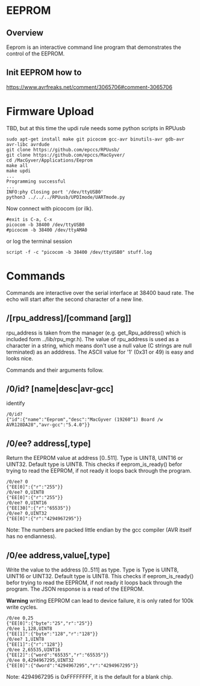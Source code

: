 # EEPROM

## Overview

Eeprom is an interactive command line program that demonstrates the control of the EEPROM.


## Init EEPROM how to

https://www.avrfreaks.net/comment/3065706#comment-3065706


# Firmware Upload

TBD, but at this time the updi rule needs some python scripts in RPUusb

``` 
sudo apt-get install make git picocom gcc-avr binutils-avr gdb-avr avr-libc avrdude
git clone https://github.com/epccs/RPUusb/
git clone https://github.com/epccs/MacGyver/
cd /MacGyver/Applications/Eeprom
make all
make updi
...
Programming successful
...
INFO:phy Closing port '/dev/ttyUSB0'
python3 ../../../RPUusb/UPDImode/UARTmode.py
``` 

Now connect with picocom (or ilk).


``` 
#exit is C-a, C-x
picocom -b 38400 /dev/ttyUSB0
#picocom -b 38400 /dev/ttyAMA0
``` 

or log the terminal session

``` 
script -f -c "picocom -b 38400 /dev/ttyUSB0" stuff.log
``` 

# Commands

Commands are interactive over the serial interface at 38400 baud rate. The echo will start after the second character of a new line. 


## /\[rpu_address\]/\[command \[arg\]\]

rpu_address is taken from the manager (e.g. get_Rpu_address() which is included form ../lib/rpu_mgr.h). The value of rpu_address is used as a character in a string, which means don't use a null value (C strings are null terminated) as an adddress. The ASCII value for '1' (0x31 or 49) is easy and looks nice.

Commands and their arguments follow.


## /0/id? \[name|desc|avr-gcc\]

identify 

``` 
/0/id?
{"id":{"name":"Eeprom","desc":"MacGyver (19260^1) Board /w AVR128DA28","avr-gcc":"5.4.0"}}
```

##  /0/ee? address\[,type\]

Return the EEPROM value at address [0..511]. Type is UINT8, UINT16 or UINT32. Default type is UINT8. This checks if eeprom_is_ready() befor trying to read the EEPROM, if not ready it loops back through the program. 

``` 
/0/ee? 0
{"EE[0]":{"r":"255"}}
/0/ee? 0,UINT8
{"EE[0]":{"r":"255"}}
/0/ee? 0,UINT16
{"EE[30]":{"r":"65535"}}
/0/ee? 0,UINT32
{"EE[0]":{"r":"4294967295"}}
```

Note: The numbers are packed little endian by the gcc compiler (AVR itself has no endianness).


##  /0/ee address,value\[,type\]

Write the value to the address [0..511] as type. Type is Type is UINT8, UINT16 or UINT32. Default type is UINT8. This checks if eeprom_is_ready() befor trying to read the EEPROM, if not ready it loops back through the program. The JSON response is a read of the EEPROM. 

__Warning__ writing EEPROM can lead to device failure, it is only rated for 100k write cycles.

``` 
/0/ee 0,25
{"EE[0]":{"byte":"25","r":"25"}} 
/0/ee 1,128,UINT8
{"EE[1]":{"byte":"128","r":"128"}}
/0/ee? 1,UINT8
{"EE[1]":{"r":"128"}}
/0/ee 2,65535,UINT16
{"EE[2]":{"word":"65535","r":"65535"}}
/0/ee 0,4294967295,UINT32
{"EE[0]":{"dword":"4294967295","r":"4294967295"}}
```
Note: 4294967295 is 0xFFFFFFFF, it is the default for a blank chip.

